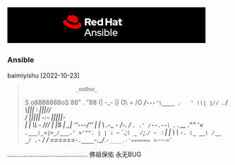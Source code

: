 ![ansible Logo](images/image-20221023082257931.png)
---
### Ansible 
baimiyishu
[2022-10-23]



>                     _ooOoo_
>S                    o8888888oS
                    88" . "88
                    (| -_- |)
                     O\ = /O
                 ____/`---'\____
               .   ' \\| |// `.
                / \\||| : |||// \
              / _||||| -:- |||||- \
                | | \\\ - /// | |S
              | \_| ''\---/'' | |
               \ .-\__ `-` ___/-. /
            ___`. .' /--.--\ `. . __
         ."" '< `.___\_<|>_/___.' >'"".
        | | : `- \`.;`\ _ /`;.`/ - ` : | |
          \ \ `-. \_ __\ /__ _/ .-` / /
  ======`-.____`-.___\_____/___.-`____.-'======
                     `=---='
 
  .............................................
           佛祖保佑             永无BUG
